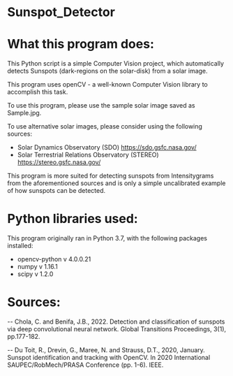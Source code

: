 # Sunspot_Detector

What this program does:
========================================

This Python script is a simple Computer Vision project, which automatically detects Sunspots (dark-regions on the solar-disk) from a solar image.

This program uses openCV - a well-known Computer Vision library to accomplish this task.

To use this program, please use the sample solar image saved as Sample.jpg.

To use alternative solar images, please consider using the following sources:
- Solar Dynamics Observatory (SDO) https://sdo.gsfc.nasa.gov/
- Solar Terrestrial Relations Observatory (STEREO) https://stereo.gsfc.nasa.gov/

This program is more suited for detecting sunspots from Intensitygrams from the aforementioned sources and is only a simple uncalibrated example of how sunspots can be detected.

Python libraries used:
========================================

This program originally ran in Python 3.7, with the following packages installed:

- opencv-python v 4.0.0.21
- numpy v 1.16.1
- scipy v 1.2.0

Sources: 
========================================

-- Chola, C. and Benifa, J.B., 2022. Detection and classification of sunspots via deep convolutional neural network. Global Transitions Proceedings, 3(1), pp.177-182.

-- Du Toit, R., Drevin, G., Maree, N. and Strauss, D.T., 2020, January. Sunspot identification and tracking with OpenCV. In 2020 International SAUPEC/RobMech/PRASA Conference (pp. 1-6). IEEE.
